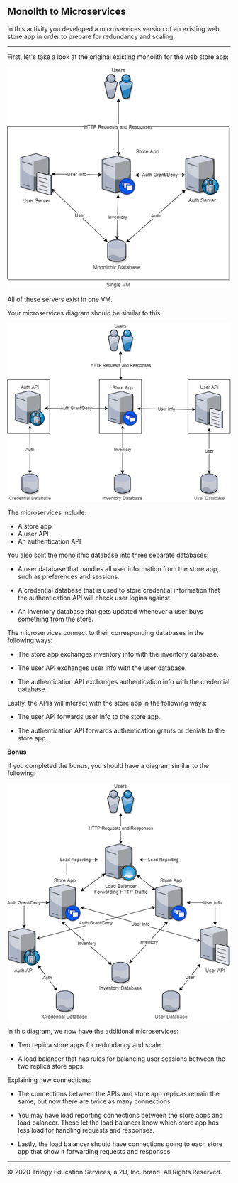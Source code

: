 ## Monolith to Microservices

In this activity you developed a microservices version of an existing web store app in order to prepare for redundancy and scaling.

---

First, let's take a look at the original existing monolith for the web store app:

![Monolith](../../../Images/Activity_1_Unsolved.png)

All of these servers exist in one VM.

Your microservices diagram should be similar to this:

![Microservice Solution](../../../Images/Activity_1_Solution_No_Bonus.png)

The microservices include:

- A store app
- A user API
- An authentication API

You also split the monolithic database into three separate databases:

- A user database that handles all user information from the store app, such as preferences and sessions.

- A credential database that is used to store credential information that the authentication API will check user logins against.

- An inventory database that gets updated whenever a user buys something from the store.

The microservices connect to their corresponding databases in the following ways:

- The store app exchanges inventory info with the inventory database.

- The user API exchanges user info with the user database.

- The authentication API exchanges authentication info with the credential database.

Lastly, the APIs will interact with the store app in the following ways:

- The user API forwards user info to the store app.

- The authentication API forwards authentication grants or denials to the store app.


**Bonus**

If you completed the bonus, you should have a diagram similar to the following:

![Microservice with Bonus](../../../Images/Activity_1_Solution.png)

In this diagram, we now have the additional microservices:

- Two replica store apps for redundancy and scale.

- A load balancer that has rules for balancing user sessions between the two replica store apps.

Explaining new connections:

- The connections between the APIs and store app replicas remain the same, but now there are twice as many connections.

- You may have load reporting connections between the store apps and load balancer. These let the load balancer know which store app has less load for handling requests and responses.

- Lastly, the load balancer should have connections going to each store app that show it forwarding requests and responses.

  
---
© 2020 Trilogy Education Services, a 2U, Inc. brand. All Rights Reserved.
